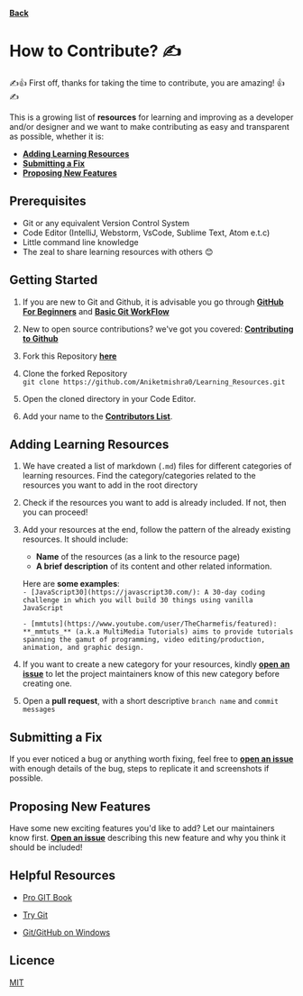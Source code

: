 **[Back](/README.md/)**
# How to Contribute? ✍


✍👍 First off, thanks for taking the time to contribute, you are amazing! 👍✍

This is a growing list of **resources** for learning and improving as a developer and/or designer and we want to make contributing as easy and transparent as possible, whether it is:

- [**Adding Learning Resources**](#Adding-Learning-Resources)
- [**Submitting a Fix**](#Submitting-a-Fix)
- [**Proposing New Features**](#Proposing-New-Features)

## Prerequisites

- Git or any equivalent Version Control System
- Code Editor (IntelliJ, Webstorm, VsCode, Sublime Text, Atom e.t.c)
- Little command line knowledge
- The zeal to share learning resources with others :blush:

## Getting Started

1. If you are new to Git and Github, it is advisable you go through
    [**GitHub For Beginners**](http://readwrite.com/2013/09/30/understanding-github-a-journey-for-beginners-part-1/) and [**Basic Git WorkFlow**](https://guides.github.com/introduction/flow/index.html)

2. New to open source contributions? we've got you covered: [**Contributing to Github**](Contributing_to_GitHub.md)
    
3. Fork this Repository [**here**](https://github.com/Aniketmishra0/Learning_Resources)

4. Clone the forked Repository <br>
    `git clone https://github.com/Aniketmishra0/Learning_Resources.git`

5. Open the cloned directory in your Code Editor.

6. Add your name to the [**Contributors List**](CONTRIBUTORS.md).

## Adding Learning Resources

1. We have created a list of markdown (`.md`) files for different categories of learning resources. Find the category/categories related to the resources you want to add in the root directory

2. Check if the resources you want to add is already included. If not, then you can proceed!

3. Add your resources at the end, follow the pattern of the already existing resources. It should include:
    * **Name** of the resources (as a link to the resource page)
    * **A brief description** of its content and other related information.

    Here are **some examples**: <br>
    `- [JavaScript30](https://javascript30.com/): A 30-day coding challenge in which you will build 30 things using vanilla JavaScript`

    `- [mmtuts](https://www.youtube.com/user/TheCharmefis/featured): **_mmtuts_** (a.k.a MultiMedia Tutorials) aims to provide tutorials spanning the gamut of programming, video editing/production, animation, and graphic design.`

4. If you want to create a new category for your resources, kindly [**open an issue**](https://github.com/Aniketmishra0/Learning_Resources/issues) to let the project maintainers know of this new category before creating one.

5. Open a **pull request**, with a short descriptive `branch name` and `commit messages` 


## Submitting a Fix

If you ever noticed a bug or anything worth fixing, feel free to [**open an issue**](https://github.com/Aniketmishra0/Learning_Resources/issues) with enough details of the bug, steps to replicate it and screenshots if possible. 

## Proposing New Features

Have some new exciting features you'd like to add? Let our maintainers know first. [**Open an issue**](https://github.com/Aniketmishra0/Learning_Resources/issues) describing this new feature and why you think it should be included!

## Helpful Resources

- [Pro GIT Book](https://git-scm.com/book/en/v2)

- [Try Git](https://try.github.io/)

- [Git/GitHub on Windows](https://www.youtube.com/watch?v=J_Clau1bYco)

## Licence
[MIT](https://opensource.org/licenses/MIT)
